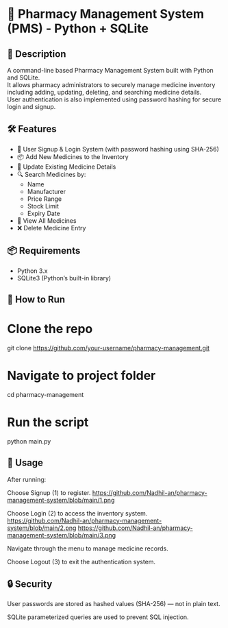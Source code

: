 # 💊 Pharmacy Management System (PMS) - Python + SQLite

📌 Description
------------------------------------------------------------------------------------------------------------------
A command-line based Pharmacy Management System built with Python and SQLite.  
It allows pharmacy administrators to securely manage medicine inventory including adding, updating, deleting, and searching medicine details.  
User authentication is also implemented using password hashing for secure login and signup.

🛠 Features
-----------------------------------------------------------------------------------------------------------------
- 🔐 User Signup & Login System (with password hashing using SHA-256)
- 📦 Add New Medicines to the Inventory
- 📝 Update Existing Medicine Details
- 🔍 Search Medicines by:
  - Name
  - Manufacturer
  - Price Range
  - Stock Limit
  - Expiry Date
- 📃 View All Medicines
- ❌ Delete Medicine Entry

📦 Requirements
------------------------------------------------------------------------------------------------------------------
- Python 3.x
- SQLite3 (Python’s built-in library)

🚀 How to Run
------------------------------------------------------------------------------------------------------------------
# Clone the repo
git clone https://github.com/your-username/pharmacy-management.git

# Navigate to project folder
cd pharmacy-management

# Run the script
python main.py

🧪 Usage
--------------------------------------------------------------------------------------------------------------------
After running:

Choose Signup (1) to register.
https://github.com/Nadhil-an/pharmacy-management-system/blob/main/1.png

Choose Login (2) to access the inventory system.
https://github.com/Nadhil-an/pharmacy-management-system/blob/main/2.png
https://github.com/Nadhil-an/pharmacy-management-system/blob/main/3.png

Navigate through the menu to manage medicine records.

Choose Logout (3) to exit the authentication system.

🔒 Security
------------------------------------------------------------------------------------------------------------------
User passwords are stored as hashed values (SHA-256) — not in plain text.

SQLite parameterized queries are used to prevent SQL injection.











